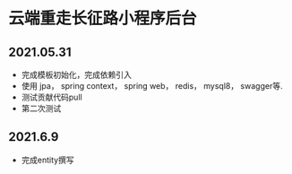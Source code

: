 # 云端重走长征路小程序后台

## 2021.05.31
- 完成模板初始化，完成依赖引入
- 使用 jpa， spring context， spring web， redis， mysql8， swagger等.
- 测试贡献代码pull
- 第二次测试

## 2021.6.9
- 完成entity撰写